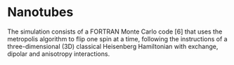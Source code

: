# Nanotubes
The simulation consists of a FORTRAN Monte Carlo code [6] that uses the metropolis algorithm to flip one spin at a time, following the instructions of a three-dimensional (3D) classical Heisenberg Hamiltonian with exchange, dipolar and anisotropy interactions.

